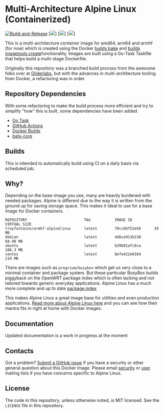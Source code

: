 # Multi-Architecture Alpine Linux (Containerized)

[![Build-and-Release](https://github.com/troyfontaine/alpinelinux/actions/workflows/merge-request.yml/badge.svg)](https://github.com/troyfontaine/alpinelinux/actions/workflows/merge-request.yml)
[![](https://img.shields.io/docker/pulls/troyfontaine/alpinelinux?style=plastic)]
[![](https://img.shields.io/docker/stars/troyfontaine/alpinelinux?style=plastic)]
[![](https://img.shields.io/github/license/troyfontaine/alpinelinux?style=plastic)]

This is a multi-architecture container image for amd64, arm64 and armhf (for now) which is created using the Docker [buildx bake](https://docs.docker.com/engine/reference/commandline/buildx_bake/) and [buildx imagetools create](https://docs.docker.com/engine/reference/commandline/buildx_imagetools_create/)functionality.  Images are built using a Go-Task Taskfile that helps build a multi-stage Dockerfile.

Originally this repository was a branched build process from the awesome folks over at [Gliderlabs][gliderlabs], but with the advances in multi-architecture tooling from Docker, a refactoring was in order.

## Repository Dependencies

With some refactoring to make the build process more efficient and try to simplify "how" this is built, some dependencies have been added.

- [Go Task](https://github.com/go-task/task)
- [GitHub Actions](https://docs.github.com/en/actions)
- [Docker Buildx](https://docs.docker.com/buildx/working-with-buildx/)
- [bats-core](https://github.com/bats-core/bats-core)

## Builds

This is intended to automatically build using CI on a daily basis via scheduled job.

## Why?

Depending on the base-image you use, many are heavily burdened with needed packages.  Alpine is different due to the way it is written from the ground up for saving storage space.  This makes it ideal to use for a base image for Docker containers.

```
REPOSITORY                          TAG           IMAGE ID          VIRTUAL SIZE
troyfontaine/armhf-alpinelinux      latest        78ccb6f52e56      19 MB
debian                              latest        4d6ce913b130      84.98 MB
ubuntu                              latest        b39b81afc8ca      188.3 MB
centos                              latest        8efe422e6104      210 MB
```

There are images such as `progrium/busybox` which get us very close to a minimal container and package system. But these particular BusyBox builds piggyback on the OpenWRT package index which is often lacking and not tailored towards generic everyday applications. Alpine Linux has a much more complete and up to date [package index][alpine-packages]

This makes Alpine Linux a great image base for utilities and even production applications. [Read more about Alpine Linux here][alpine-about] and you can see how their mantra fits in right at home with Docker images.

## Documentation

Updated documentation is a work in progress at the moment

## Contacts

Got a problem? [Submit a GitHub issue][issues] if you have a security or other general question about this Docker image. Please email [security](http://lists.alpinelinux.org/alpine-security/summary.html) or [user](http://lists.alpinelinux.org/alpine-user/summary.html) mailing lists if you have concerns specific to Alpine Linux.

## License

The code in this repository, unless otherwise noted, is MIT licensed. See the `LICENSE` file in this repository.

[alpine-packages]: http://pkgs.alpinelinux.org/
[alpine-about]: https://www.alpinelinux.org/about/
[issues]: https://github.com/troyfontaine/alpinelinux/issues
[alpine]: http://alpinelinux.org/
[hub]: https://hub.docker.com/r/troyfontaine/alpinelinux/
[gliderlabs]: https://github.com/gliderlabs
